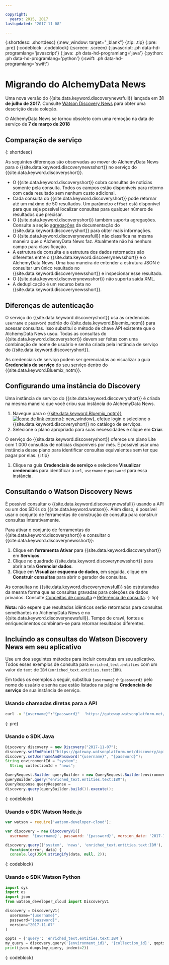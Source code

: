 ```yaml
---

copyright:
  years: 2015, 2017
lastupdated: "2017-11-08"

---
```


{:shortdesc: .shortdesc}
{:new_window: target="_blank"}
{:tip: .tip}
{:pre: .pre}
{:codeblock: .codeblock}
{:screen: .screen}
{:javascript: .ph data-hd-programlang='javascript'}
{:java: .ph data-hd-programlang='java'}
{:python: .ph data-hd-programlang='python'}
{:swift: .ph data-hd-programlang='swift'}

# Migrando do AlchemyData News

Uma nova versão do {{site.data.keyword.discoverynewsfull}} lançada em **31 de julho de 2017**. Consulte [Watson Discovery News](/docs/services/discovery/watson-discovery-news.html) para obter uma descrição desta coleção.

O AlchemyData News se tornou obsoleto com uma remoção na data de serviço de **7 de março de 2018**

## Comparação de serviço
{: shortdesc}

As seguintes diferenças são observadas ao mover do AlchemyData News para o {{site.data.keyword.discoverynewsshort}} no serviço do {{site.data.keyword.discoveryshort}}.

- O {{site.data.keyword.discoveryshort}} cobra consultas de notícias somente pela consulta. Todos os campos estão disponíveis para retorno com cada resultado sem nenhum custo adicional.
- Cada consulta do {{site.data.keyword.discoveryshort}} pode retornar até um máximo de 50 resultados. Um parâmetro `offset` está disponível para que seja possível localizar consultas para qualquer número de resultados que precisar.
- O {{site.data.keyword.discoveryshort}} também suporta agregações. Consulte a seção [agregações](/docs/services/discovery/query-reference.html#aggregations) da documentação do {{site.data.keyword.discoveryshort}} para obter mais informações.
- O {{site.data.keyword.discoverynewsfull}} não classifica na mesma maneira que o AlchemyData News faz. Atualmente não há nenhum campo para classificação.
- A estrutura de consulta e a estrutura dos dados retornados são diferentes entre o {{site.data.keyword.discoverynewsshort}} e o AlchemyData News. Uma boa maneira de entender a estrutura JSON é consultar um único resultado no {{site.data.keyword.discoverynewsshort}} e inspecionar esse resultado.
- O {{site.data.keyword.discoverynewsshort}} não suporta saída XML.
- A deduplicação é um recurso beta no {{site.data.keyword.discoverynewsshort}}.

## Diferenças de autenticação

O serviço do {{site.data.keyword.discoveryshort}} usa as credenciais `username` e `password` padrão do {{site.data.keyword.Bluemix_notm}} para acessar consultas. Isso substitui o método de chave API existente que o AlchemyData News usou. Todas as consultas do {{site.data.keyword.discoveryshort}} devem ser feitas com uma combinação de nome de usuário e senha criada pela instância de serviço do {{site.data.keyword.discoveryshort}}.

As credenciais de serviço podem ser gerenciadas ao visualizar a guia **Credenciais de serviço** do seu serviço dentro do {{site.data.keyword.Bluemix_notm}}.

## Configurando uma instância do Discovery

Uma instância de serviço do {{site.data.keyword.discoveryshort}} é criada na mesma maneira que você criou sua instância do AlchemyData News.

1. Navegue para o [{{site.data.keyword.Bluemix_notm}} ![Ícone de link externo](../../icons/launch-glyph.svg "Ícone de link externo")](https://console.ng.bluemix.net/catalog/services/discovery/){: new_window}, efetue login e selecione o {{site.data.keyword.discoveryshort}} no catálogo de serviços.
1. Selecione o plano apropriado para suas necessidades e clique em **Criar**.

  O serviço do {{site.data.keyword.discoveryshort}} oferece um plano Lite com 1.000 consultas de notícias disponíveis por mês. É possível usar uma instância desse plano para identificar consultas equivalentes sem ter que pagar por elas.
  {: tip}

1. Clique na guia **Credenciais de serviço** e selecione **Visualizar credenciais** para identificar a `url`, `username` e `password` para essa instância.

## Consultando o Watson Discovery News

É possível consultar o {{site.data.keyword.discoverynewsfull}} usando a API ou um dos SDKs do {{site.data.keyword.watson}}. Além disso, é possível usar o conjunto de ferramentas de construção de consulta para construir consultas interativamente.

Para ativar o conjunto de ferramentas do {{site.data.keyword.discoveryshort}} e consultar o {{site.data.keyword.discoverynewsshort}}:

1. Clique em **ferramenta Ativar** para {{site.data.keyword.discoveryshort}} em **Serviços**.
1. Clique no quadrado {{site.data.keyword.discoverynewsshort}} para abrir a tela **Gerenciar dados**.
1. Clique em **Visualizar esquema de dados**, em seguida, clique em **Construir consultas** para abrir o gerador de consultas.

  As consultas no {{site.data.keyword.discoverynewsfull}} são estruturadas da mesma forma que as consultas gravadas para coleções de dados privados. Consulte [Conceitos de consulta](/docs/services/discovery/using.html) e [Referência de consulta](/docs/services/discovery/query-reference.html).
  {: tip}

**Nota:** não espere que resultados idênticos serão retornados para consultas semelhantes no AlchemyData News e no {{site.data.keyword.discoverynewsfull}}. Tempo de crawl, fontes e enriquecimentos combinam-se para retornar resultados diferentes.

## Incluindo as consultas do Watson Discovery News em seu aplicativo

Use um dos seguintes métodos para incluir consultas em seu aplicativo. Todos esses exemplos de consulta para `enriched_text.entities` com um valor de `text` de `IBM` (`enriched_text.entities.text:IBM`).

Em todos os exemplos a seguir, substitua `{username}` e `{password}` pelo nome do usuário e senha que estão listados na página **Credenciais de serviço** de sua instância de serviço.

### Usando chamadas diretas para a API

```bash
curl -u "{username}":"{password}"  'https://gateway.watsonplatform.net/discovery/api/v1/environments/system/collections/news/query?version=2017-11-07&query=enriched_text.entities.text:IBM'
```
{: pre}

### Usando o SDK Java

```java
Discovery discovery = new Discovery("2017-11-07");
discovery.setEndPoint("https://gateway.watsonplatform.net/discovery/api/v1");
discovery.setUsernameAndPassword("{username}", "{password}");
String environmentId = "system";
  String collectionId = "news";

QueryRequest.Builder queryBuilder = new QueryRequest.Builder(environmentId,collectionId);
queryBuilder.query("enriched_text.entities.text:IBM");
QueryResponse queryResponse =
discovery.query(queryBuilder.build()).execute();
```
{: codeblock}

### Usando o SDK Watson Node.js

```javascript
var watson = require('watson-developer-cloud');

var discovery = new DiscoveryV1({  
  username: '{username}', password: '{password}', version_date: '2017-11-07' });  

discovery.query(('system', 'news', 'enriched_text.entities.text:IBM'),
  function(error, data) {  
  console.log(JSON.stringify(data, null, 2));  
```
{: codeblock}

### Usando o SDK Watson Python

```python
import sys
import os
import json
from watson_developer_cloud import DiscoveryV1

discovery = DiscoveryV1(
  username="{username}",
  password="{password}",
  version="2017-11-07"
)

qopts = {'query': 'enriched_text.entities.text:IBM'}
my_query = discovery.query('{environment_id}', '{collection_id}', qopts)
print(json.dumps(my_query, indent=2))
```
{: codeblock}
